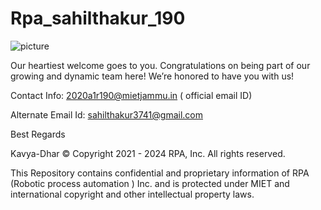 # Rpa_sahilthakur_190


![picture](https://github.com/MIETDevelopers/RPA_Lab_112_Kavya_Dhar/blob/main/BrandEvo_loop.gif)






Our heartiest welcome goes to you. Congratulations on being part of our growing and dynamic team here! We’re honored to have you with us!

Contact Info: 2020a1r190@mietjammu.in ( official email ID)

Alternate Email Id: sahilthakur3741@gmail.com

Best Regards

Kavya-Dhar © Copyright 2021 - 2024 RPA, Inc. All rights reserved.

This Repository contains confidential and proprietary information of RPA (Robotic process automation ) Inc. and is protected under MIET and international copyright and other intellectual property laws.
